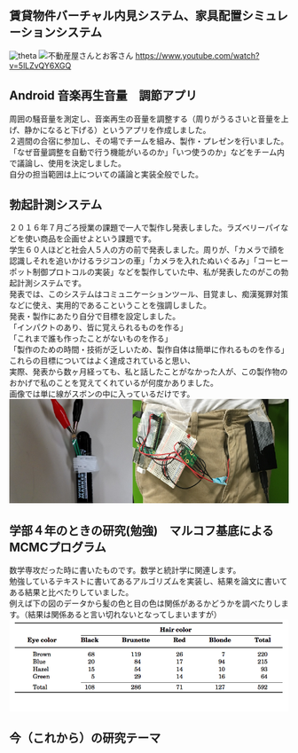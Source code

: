 ## 賃貸物件バーチャル内見システム、家具配置シミュレーションシステム

![theta](https://github.com/lghpws/codecheck-7087/blob/images/%E5%9B%B34.png)
![不動産屋さんとお客さん](https://github.com/lghpws/codecheck-7087/blob/images/%E5%9B%B33.png)
https://www.youtube.com/watch?v=5lLZvQY6XGQ
## Android 音楽再生音量　調節アプリ
周囲の騒音量を測定し、音楽再生の音量を調整する（周りがうるさいと音量を上げ、静かになると下げる）というアプリを作成しました。  
２週間の合宿に参加し、その場でチームを組み、製作・プレゼンを行いました。  
「なぜ音量調整を自動で行う機能がいるのか」「いつ使うのか」などをチーム内で議論し、使用を決定しました。  
自分の担当範囲は上についての議論と実装全般でした。  
## 勃起計測システム
２０１６年７月ごろ授業の課題で一人で製作し発表しました。ラズベリーパイなどを使い商品を企画せよという課題です。  
学生６０人ほどと社会人５人の方の前で発表しました。周りが、「カメラで顔を認識しそれを追いかけるラジコンの車」「カメラを入れたぬいぐるみ」「コーヒーポット制御プロトコルの実装」などを製作していた中、私が発表したのがこの勃起計測システムです。  
発表では、このシステムはコミュニケーションツール、目覚まし、痴漢冤罪対策などに使え、実用的であるこということを強調しました。  
発表・製作にあたり自分で目標を設定しました。  
「インパクトのあり、皆に覚えられるものを作る」  
「これまで誰も作ったことがないものを作る」  
「製作のための時間・技術が乏しいため、製作自体は簡単に作れるものを作る」  
これらの目標についてはよく達成されていると思い、  
実際、発表から数ヶ月経っても、私と話したことがなかった人が、この製作物のおかげで私のことを覚えてくれているが何度かありました。  
画像では単に線がスボンの中に入っているだけです。  
![計測システム](https://github.com/lghpws/codecheck-7087/blob/images/imgviewlllf.jpg)
## 学部４年のときの研究(勉強)　マルコフ基底によるMCMCプログラム
数学専攻だった時に書いたものです。数学と統計学に関連します。  
勉強しているテキストに書いてあるアルゴリズムを実装し、結果を論文に書いてある結果と比べたりしていました。  
例えば下の図のデータから髪の色と目の色は関係があるかどうかを調べたりします。（結果は関係あると言い切れないとなってしまいますが）
![髪の色と目の色のデータ](https://github.com/lghpws/codecheck-7087/blob/images/%E3%82%B9%E3%82%AF%E3%83%AA%E3%83%BC%E3%83%B3%E3%82%B7%E3%83%A7%E3%83%83%E3%83%88%202017-03-10%206.55.05.png)
## 今（これから）の研究テーマ
